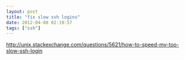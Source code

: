 ```yaml
---
layout: post
title: "fix slow ssh logins"
date: 2012-04-08 02:19:57
tags: ["ssh"]
---
```


http://unix.stackexchange.com/questions/5621/how-to-speed-my-too-slow-ssh-login
